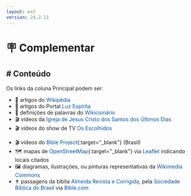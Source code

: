 ```yaml
---
layout: ext
version: 24.2.11
---
```


<style>
:root {
    --link-color: #0052A3;
}
a {text-decoration: none;
    color: var(--link-color)}

a:any-link:hover {
    text-decoration: underline solid var(--link-color) 1.5px;
    text-underline-offset: 1.5px;
    text-decoration-skip-ink: auto;
}
</style>

# <span class="emoji">🪧</span> Complementar

## # Conteúdo

Os links da coluna Principal podem ser:

- <span class="emoji">📰</span> artigos do [Wikipédia](https://pt.m.wikipedia.org/)
- <span class="emoji">📰</span> artigos do Portal [Luz Espírita](https://www.luzespirita.org.br/)
- <span class="emoji">📔</span> definições de palavras do [Wikicionário](https://pt.m.wiktionary.org/)
- <span class="emoji">🎬</span> vídeos da [Igreja de Jesus Cristo dos Santos dos Últimos Dias](https://www.churchofjesuschrist.org/?lang=por)
- <span class="emoji">🎬</span> vídeos do show de TV [Os Escolhidos](https://osescolhidos.tv/)
<!-- - <span class="emoji">🎬</span> vídeos do canal [Amigos da Luz](https://www.youtube.com/channel/UCYatoBlRirWhMrgjTK0b6Pg)-->
- <span class="emoji">🎬</span> vídeos do [Bible Project](https://bibleproject.com/portugues){:target="_blank"} (Brasil)
- <span class="emoji">🗺️</span> mapas de [OpenStreetMap](https://www.openstreetmap.org/){:target="_blank"} via [Leaflet](https://leafletjs.com/) indicando locais citados
- <span class="emoji">🖼️</span> diagramas, ilustrações, ou pinturas representativas da [Wikimedia Commons](https://commons.wikimedia.org/)
- <span class="emoji">✝️</span> passagens da bíblia [Almeida Revista e Corrigida](https://pt.m.wikipedia.org/wiki/Almeida_Revista_e_Corrigida), pela [Sociedade Bíblica do Brasil](https://www.sbb.org.br/) via [Bible.com](https://www.bible.com/)

                                                                                                                                                                                                                                                                                                                                                                            